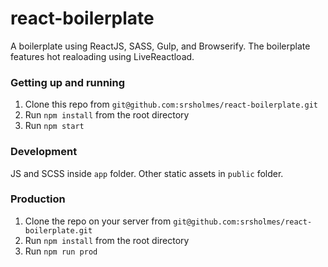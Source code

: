 # react-boilerplate
A boilerplate using ReactJS, SASS, Gulp, and Browserify.
The boilerplate features hot realoading using LiveReactload.
### Getting up and running

1. Clone this repo from `git@github.com:srsholmes/react-boilerplate.git`
2. Run `npm install` from the root directory
3. Run `npm start`

### Development
JS and SCSS inside `app` folder. 
Other static assets in `public` folder.

### Production
1. Clone the repo on your server from `git@github.com:srsholmes/react-boilerplate.git`
2. Run `npm install` from the root directory
3. Run `npm run prod` 
